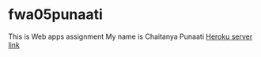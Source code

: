 # fwa05punaati
This is Web apps assignment
My name is Chaitanya Punaati
[Heroku server link](https://fwa05punaati.herokuapp.com/)